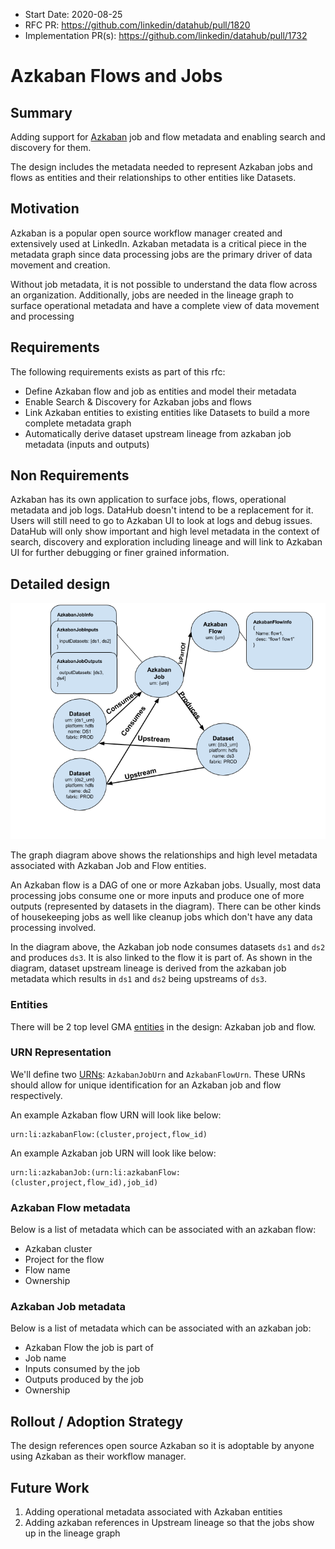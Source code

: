 - Start Date: 2020-08-25
- RFC PR: https://github.com/linkedin/datahub/pull/1820
- Implementation PR(s): https://github.com/linkedin/datahub/pull/1732

# Azkaban Flows and Jobs

## Summary

Adding support for [Azkaban](https://azkaban.github.io/) job and flow metadata and enabling search and discovery for them. 

The design includes the metadata needed to represent Azkaban jobs and flows as entities and their relationships to other
entities like Datasets.

## Motivation

Azkaban is a popular open source workflow manager created and extensively used at LinkedIn. Azkaban metadata is a critical piece
in the metadata graph since data processing jobs are the primary driver of data movement and creation.

Without job metadata, it is not possible to understand the data flow across an organization. Additionally, jobs are needed in the
lineage graph to surface operational metadata and have a complete view of data movement and processing

## Requirements

The following requirements exists as part of this rfc:

- Define Azkaban flow and job as entities and model their metadata
- Enable Search & Discovery for Azkaban jobs and flows
- Link Azkaban entities to existing entities like Datasets to build a more complete metadata graph
- Automatically derive dataset upstream lineage from azkaban job metadata (inputs and outputs)

## Non Requirements

Azkaban has its own application to surface jobs, flows, operational metadata and job logs. DataHub doesn't intend to be
a replacement for it. Users will still need to go to Azkaban UI to look at logs and debug issues. DataHub will only show
important and high level metadata in the context of search, discovery and exploration including lineage and will link to
Azkaban UI for further debugging or finer grained information.

## Detailed design

![high level design](graph.png)

The graph diagram above shows the relationships and high level metadata associated with Azkaban Job and Flow entities.

An Azkaban flow is a DAG of one or more Azkaban jobs. Usually, most data processing jobs consume one or more inputs and 
produce one of more outputs (represented by datasets in the diagram). There can be other kinds of housekeeping jobs as well
like cleanup jobs which don't have any data processing involved.

In the diagram above, the Azkaban job node consumes datasets `ds1` and `ds2` and produces `ds3`. It is also linked to the
flow it is part of. As shown in the diagram, dataset upstream lineage is derived from the azkaban job metadata which results
in `ds1` and `ds2` being upstreams of `ds3`.

### Entities
There will be 2 top level GMA [entities](../../../what/entity.md) in the design: Azkaban job and flow.

### URN Representation
We'll define two [URNs](../../../what/urn.md): `AzkabanJobUrn` and `AzkabanFlowUrn`.
These URNs should allow for unique identification for an Azkaban job and flow respectively.

An example Azkaban flow URN will look like below:
```
urn:li:azkabanFlow:(cluster,project,flow_id)
```
An example Azkaban job URN will look like below:
```
urn:li:azkabanJob:(urn:li:azkabanFlow:(cluster,project,flow_id),job_id)
```

### Azkaban Flow metadata

Below is a list of metadata which can be associated with an azkaban flow:

- Azkaban cluster
- Project for the flow
- Flow name
- Ownership

### Azkaban Job metadata

Below is a list of metadata which can be associated with an azkaban job:

- Azkaban Flow the job is part of
- Job name
- Inputs consumed by the job
- Outputs produced by the job
- Ownership

## Rollout / Adoption Strategy

The design references open source Azkaban so it is adoptable by anyone using Azkaban as their
workflow manager.

## Future Work
 
1. Adding operational metadata associated with Azkaban entities
2. Adding azkaban references in Upstream lineage so that the jobs show up in the lineage graph